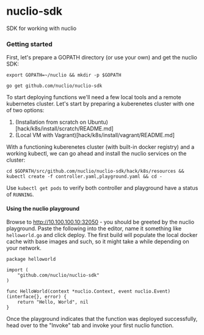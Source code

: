 # nuclio-sdk
SDK for working with nuclio

### Getting started
First, let's prepare a GOPATH directory (or use your own) and get the nuclio SDK:
```
export GOPATH=~/nuclio && mkdir -p $GOPATH

go get github.com/nuclio/nuclio-sdk
```

To start deploying functions we'll need a few local tools and a remote kubernetes cluster. Let's start by preparing a kuberenetes cluster with one of two options:

1. (Installation from scratch on Ubuntu)[hack/k8s/install/scratch/README.md]
2. (Local VM with Vagrant)[hack/k8s/install/vagrant/README.md]

With a functioning kuberenetes cluster (with built-in docker registry) and a working kubectl, we can go ahead and install the nuclio services on the cluster:

```
cd $GOPATH/src/github.com/nuclio/nuclio-sdk/hack/k8s/resources && kubectl create -f controller.yaml,playground.yaml && cd -
```

Use `kubectl get pods` to verify both controller and playground have a status of `RUNNING`.

#### Using the nuclio playground
Browse to http://10.100.100.10:32050 - you should be greeted by the nuclio playground. Paste the following into the editor, name it something like `helloworld.go` and click deploy. The first build will populate the local docker cache with base images and such, so it might take a while depending on your network.

```
package helloworld

import (
    "github.com/nuclio/nuclio-sdk"
)

func HelloWorld(context *nuclio.Context, event nuclio.Event) (interface{}, error) {
    return "Hello, World", nil
}
```

Once the playground indicates that the function was deployed successfully, head over to the "Invoke" tab and invoke your first nuclio function.


